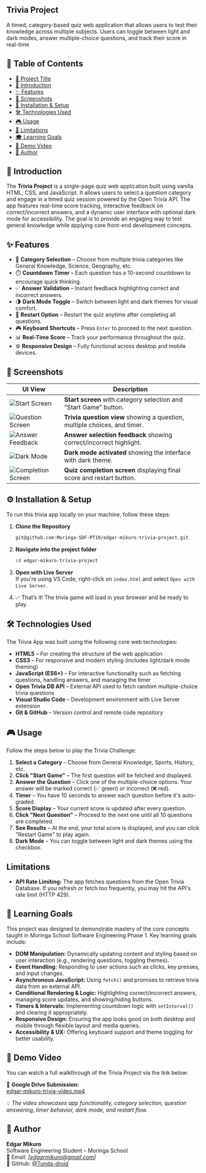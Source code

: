## Trivia Project
A timed, category-based quiz web application that allows users to test their knowledge across multiple subjects. Users can toggle between light and dark modes, answer multiple-choice questions, and track their score in real-time

## 📑 Table of Contents
- [🎯 Project Title](#trivia-project)
- [🧠 Introduction](#introduction)
- [✨ Features](#features)
- [📸 Screenshots](#screenshots)
- [🔧 Installation & Setup](#installation--setup)
- [🛠 Technologies Used](#technologies-used)
- [🎮 Usage](#usage)
- [🚧 Limitations](#limitations)
- [🎓 Learning Goals](#learning-goals)
- [🎥 Demo Video](#demo-video)
- [👤 Author](#author)

## 🧠 Introduction
The **Trivia Project** is a single-page quiz web application built using vanilla HTML, CSS, and JavaScript. It allows users to select a question category and engage in a timed quiz session powered by the Open Trivia API. The app features real-time score tracking, interactive feedback on correct/incorrect answers, and a dynamic user interface with optional dark mode for accessibility. The goal is to provide an engaging way to test general knowledge while applying core front-end development concepts.

## ✨ Features
- 🎯 **Category Selection** – Choose from multiple trivia categories like General Knowledge, Science, Geography, etc.  
- ⏱️ **Countdown Timer** – Each question has a 10-second countdown to encourage quick thinking.  
- ✅ **Answer Validation** – Instant feedback highlighting correct and incorrect answers.  
- 🌗 **Dark Mode Toggle** – Switch between light and dark themes for visual comfort.  
- 🔄 **Restart Option** – Restart the quiz anytime after completing all questions.  
- 🎮 **Keyboard Shortcuts** – Press `Enter` to proceed to the next question.  
- 📊 **Real-Time Score** – Track your performance throughout the quiz.  
- ⚙️ **Responsive Design** – Fully functional across desktop and mobile devices.

## 📸 Screenshots

| UI View | Description |
|--------|-------------|
| ![Start Screen](./assets/Screenshot1.png) | **Start screen** with category selection and “Start Game” button. |
| ![Question Screen](./assets/Screenshot2.png) | **Trivia question view** showing a question, multiple choices, and timer. |
| ![Answer Feedback](./assets/Screenshot3.png) | **Answer selection feedback** showing correct/incorrect highlight. |
| ![Dark Mode](./assets/Screenshot4.png) | **Dark mode activated** showing the interface with dark theme. |
| ![Completion Screen](./assets/Screenshot5.png) | **Quiz completion screen** displaying final score and restart button. |

## ⚙️ Installation & Setup
To run this trivia app locally on your machine, follow these steps:

1. **Clone the Repository**  
   ```bash
   git@github.com:Moringa-SDF-PT10/edgar-mikuro-trivia-project.git
   ```

2. **Navigate into the project folder**  
   ```bash
   cd edgar-mikuro-trivia-project
   ```

3. **Open with Live Server**  
   If you're using VS Code, right-click on `index.html` and select `Open with Live Server`.

4. ✅ That’s it! The trivia game will load in your browser and be ready to play.

## 🛠️ Technologies Used
The Trivia App was built using the following core web technologies:

- **HTML5** – For creating the structure of the web application  
- **CSS3** – For responsive and modern styling (includes light/dark mode theming)  
- **JavaScript (ES6+)** – For interactive functionality such as fetching questions, handling answers, and managing the timer  
- **Open Trivia DB API** – External API used to fetch random multiple-choice trivia questions  
- **Visual Studio Code** – Development environment with Live Server extension  
- **Git & GitHub** – Version control and remote code repository  

## 🎮 Usage
Follow the steps below to play the Trivia Challenge:

1. **Select a Category** – Choose from General Knowledge, Sports, History, etc.  
2. **Click "Start Game"** – The first question will be fetched and displayed.  
3. **Answer the Question** – Click one of the multiple-choice options. Your answer will be marked correct (✅ green) or incorrect (❌ red).  
4. **Timer** – You have 10 seconds to answer each question before it's auto-graded.  
5. **Score Display** – Your current score is updated after every question.  
6. **Click "Next Question"** – Proceed to the next one until all 10 questions are completed.  
7. **See Results** – At the end, your total score is displayed, and you can click "Restart Game" to play again.  
8. **Dark Mode** – You can toggle between light and dark themes using the checkbox.

## Limitations
- **API Rate Limiting:** The app fetches questions from the Open Trivia Database. If you refresh or fetch too frequently, you may hit the API's rate limit (HTTP 429).

## 🎯 Learning Goals
This project was designed to demonstrate mastery of the core concepts taught in Moringa School Software Engineering Phase 1. Key learning goals include:

- **DOM Manipulation:** Dynamically updating content and styling based on user interaction (e.g., rendering questions, toggling themes).
- **Event Handling:** Responding to user actions such as clicks, key presses, and input changes.
- **Asynchronous JavaScript:** Using `fetch()` and promises to retrieve trivia data from an external API.
- **Conditional Rendering & Logic:** Highlighting correct/incorrect answers, managing score updates, and showing/hiding buttons.
- **Timers & Intervals:** Implementing countdown logic with `setInterval()` and clearing it appropriately.
- **Responsive Design:** Ensuring the app looks good on both desktop and mobile through flexible layout and media queries.
- **Accessibility & UX:** Offering keyboard support and theme toggling for better usability.

## 🎥 Demo Video
You can watch a full walkthrough of the Trivia Project via the link below:

📁 **Google Drive Submission:**  
[edgar-mikuro-trivia-video.mp4](https://drive.google.com/drive/folder-link)

💡 *The video showcases app functionality, category selection, question answering, timer behavior, dark mode, and restart flow.*

## 👤 Author
**Edgar Mikuro**  
Software Engineering Student – Moringa School  
📧 Email: *[edgarmikuro@gmail.com]*  
🔗 GitHub: [@Tunda-droid](https://github.com/Tunda-droid)
